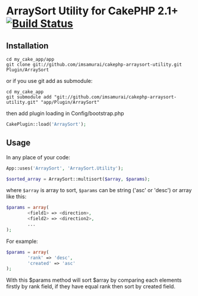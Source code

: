 # ArraySort Utility for CakePHP 2.1+ [![Build Status](https://travis-ci.org/imsamurai/cakephp-arraysort-utility.png?branch=master)](https://travis-ci.org/imsamurai/cakephp-arraysort-utility)


## Installation
```
cd my_cake_app/app
git clone git://github.com/imsamurai/cakephp-arraysort-utility.git Plugin/ArraySort
```
or if you use git add as submodule:
```
cd my_cake_app
git submodule add "git://github.com/imsamurai/cakephp-arraysort-utility.git" "app/Plugin/ArraySort"
```
then add plugin loading in Config/bootstrap.php
```php
CakePlugin::load('ArraySort');
```
## Usage

In any place of your code:
```php
App::uses('ArraySort', 'ArraySort.Utility');

$sorted_array = ArraySort::multisort($array, $params);
```
where `$array` is array to sort,
`$params` can be string ('asc' or 'desc') or array like this:
```php
$params = array(
        <field1> => <direction>,
        <field2> => <direction2>,
        ...
);
```
For example:
```php
$params = array(
        'rank' => 'desc',
        'created' => 'asc'
);
```
With this $params method will sort $array by comparing each elements firstly by rank field, if they have
equal rank then sort by created field.
